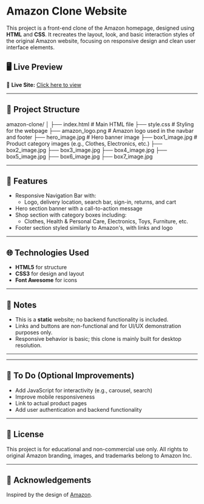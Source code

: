 # Amazon Clone Website

This project is a front-end clone of the Amazon homepage, designed using **HTML** and **CSS**. It recreates the layout, look, and basic interaction styles of the original Amazon website, focusing on responsive design and clean user interface elements.

## 🖥️ Live Preview

🔗 **Live Site:** [Click here to view](https://its-tan19.github.io/Amazon-clone/)  


---

## 📁 Project Structure

amazon-clone/
│
├── index.html # Main HTML file
├── style.css # Styling for the webpage
├── amazon_logo.png # Amazon logo used in the navbar and footer
├── hero_image.jpg # Hero banner image
├── box1_image.jpg # Product category images (e.g., Clothes, Electronics, etc.)
├── box2_image.jpg
├── box3_image.jpg
├── box4_image.jpg
├── box5_image.jpg
├── box6_image.jpg
├── box7_image.jpg

---

## 🚀 Features

- Responsive Navigation Bar with:
  - Logo, delivery location, search bar, sign-in, returns, and cart
- Hero section banner with a call-to-action message
- Shop section with category boxes including:
  - Clothes, Health & Personal Care, Electronics, Toys, Furniture, etc.
- Footer section styled similarly to Amazon's, with links and logo

---

## 🌐 Technologies Used

- **HTML5** for structure
- **CSS3** for design and layout
- **Font Awesome** for icons

---

## 📝 Notes

- This is a **static** website; no backend functionality is included.
- Links and buttons are non-functional and for UI/UX demonstration purposes only.
- Responsive behavior is basic; this clone is mainly built for desktop resolution.

---


---

## 📌 To Do (Optional Improvements)

- Add JavaScript for interactivity (e.g., carousel, search)
- Improve mobile responsiveness
- Link to actual product pages
- Add user authentication and backend functionality

---

## 📄 License

This project is for educational and non-commercial use only. All rights to original Amazon branding, images, and trademarks belong to Amazon Inc.

---

## 🙌 Acknowledgements

Inspired by the design of [Amazon](https://www.amazon.com/).



